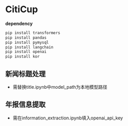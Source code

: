 # CitiCup

**dependency**

```python
pip install transformers
pip install pandas
pip install pymysql
pip install langchain
pip install openai
pip install kor
```



## 新闻标题处理

-   需替换title.ipynb中model_path为本地模型路径



## 年报信息提取

-   需在information_extraction.ipynb填入openai_api_key
